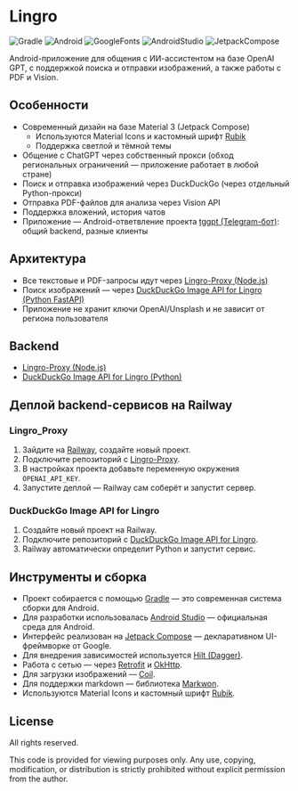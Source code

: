 # Lingro
![Gradle](https://img.shields.io/badge/Gradle-app?style=flat&logo=Gradle&logoColor=%23000000&labelColor=%23babeff&color=%23000000)
![Android](https://img.shields.io/badge/Android-app?style=flat&logo=Android&logoColor=%23000000&labelColor=%233DDC84&color=%23000000)
![GoogleFonts](https://img.shields.io/badge/Google%20Fonts-app?style=flat&logo=Google%20Fonts&color=%23000000)
![AndroidStudio](https://img.shields.io/badge/Android%20Studio-app?style=flat&logo=Android%20Studio&labelColor=%23000000&color=%23000000)
![JetpackCompose](https://img.shields.io/badge/Jetpack%20Compose-app?style=flat&logo=Jetpack%20Compose&labelColor=%23000000&color=%23000000)

Android-приложение для общения с ИИ-ассистентом на базе OpenAI GPT, с поддержкой поиска и отправки изображений, а также работы с PDF и Vision.

## Особенности

- Современный дизайн на базе Material 3 (Jetpack Compose)
  - Используются Material Icons и кастомный шрифт [Rubik](https://fonts.google.com/specimen/Rubik)
  - Поддержка светлой и тёмной темы
- Общение с ChatGPT через собственный прокси (обход региональных ограничений — приложение работает в любой стране)
- Поиск и отправка изображений через DuckDuckGo (через отдельный Python-прокси)
- Отправка PDF-файлов для анализа через Vision API
- Поддержка вложений, история чатов
- Приложение — Android-ответвление проекта [tggpt (Telegram-бот)](https://github.com/mxlskh/tggpt): общий backend, разные клиенты

## Архитектура

- Все текстовые и PDF-запросы идут через [Lingro-Proxy (Node.js)](https://lingro-proxy-production.up.railway.app/)
- Поиск изображений — через [DuckDuckGo Image API for Lingro (Python FastAPI)](https://github.com/sockmage/DDG-Image-API-for-Lingro)
- Приложение не хранит ключи OpenAI/Unsplash и не зависит от региона пользователя

## Backend

- [Lingro-Proxy (Node.js)](https://github.com/sockmage/Lingro-Proxy)
- [DuckDuckGo Image API for Lingro (Python)](https://github.com/sockmage/DDG-Image-API-for-Lingro)

## Деплой backend-сервисов на Railway

### Lingro_Proxy
1. Зайдите на [Railway](https://railway.app/), создайте новый проект.
2. Подключите репозиторий с [Lingro-Proxy](https://github.com/sockmage/Lingro-Proxy).
3. В настройках проекта добавьте переменную окружения `OPENAI_API_KEY`.
4. Запустите деплой — Railway сам соберёт и запустит сервер.

### DuckDuckGo Image API for Lingro
1. Создайте новый проект на Railway.
2. Подключите репозиторий с [DuckDuckGo Image API for Lingro](https://github.com/sockmage/DDG-Image-API-for-Lingro).
3. Railway автоматически определит Python и запустит сервис.

## Инструменты и сборка

- Проект собирается с помощью [Gradle](https://gradle.org/) — это современная система сборки для Android.
- Для разработки использовалась [Android Studio](https://developer.android.com/studio) — официальная среда для Android.
- Интерфейс реализован на [Jetpack Compose](https://developer.android.com/jetpack/compose) — декларативном UI-фреймворке от Google.
- Для внедрения зависимостей используется [Hilt (Dagger)](https://dagger.dev/hilt/).
- Работа с сетью — через [Retrofit](https://square.github.io/retrofit/) и [OkHttp](https://square.github.io/okhttp/).
- Для загрузки изображений — [Coil](https://coil-kt.github.io/coil/).
- Для поддержки markdown — библиотека [Markwon](https://noties.io/Markwon/).
- Используются Material Icons и кастомный шрифт [Rubik](https://fonts.google.com/specimen/Rubik).

## License

All rights reserved.

This code is provided for viewing purposes only.
Any use, copying, modification, or distribution is strictly prohibited without explicit permission from the author.

